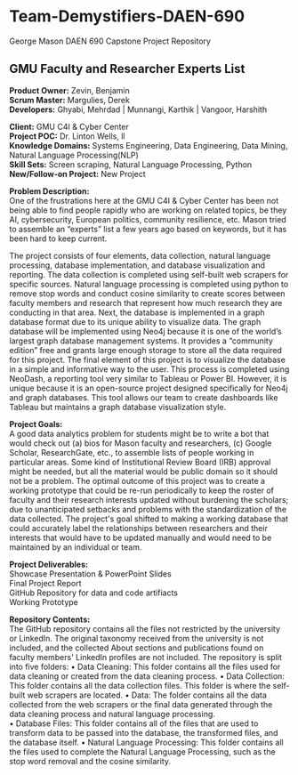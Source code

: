 # Team-Demystifiers-DAEN-690
George Mason DAEN 690 Capstone Project Repository

## GMU Faculty and Researcher Experts List

**Product Owner:** Zevin, Benjamin  
**Scrum Master:** Margulies, Derek  
**Developers:** Ghyabi, Mehrdad | Munnangi, Karthik | Vangoor, Harshith  

**Client:** GMU C4I & Cyber Center  
**Project POC:** Dr. Linton Wells, ll  
**Knowledge Domains:** Systems Engineering, Data Engineering, Data Mining, Natural Language Processing(NLP)  
**Skill Sets:** Screen scraping, Natural Language Processing, Python  
**New/Follow-on Project:** New Project  

**Problem Description:**  
One of the frustrations here at the GMU C4I & Cyber Center has been not being able to find people rapidly who are working on related topics, be they AI, cybersecurity, European politics, community resilience, etc.  Mason tried to assemble an “experts” list a few years ago based on keywords, but it has been hard to keep current.

The project consists of four elements, data collection, natural language processing, database implementation, and database visualization and reporting.  The data collection is completed using self-built web scrapers for specific sources.  Natural language processing is completed using python to remove stop words and conduct cosine similarity to create scores between faculty members and research that represent how much research they are conducting in that area.  Next, the database is implemented in a graph database format due to its unique ability to visualize data.  The graph database will be implemented using Neo4j because it is one of the world’s largest graph database management systems.  It provides a “community edition” free and grants large enough storage to store all the data required for this project.  The final element of this project is to visualize the database in a simple and informative way to the user.  This process is completed using NeoDash, a reporting tool very similar to Tableau or Power BI.  However, it is unique because it is an open-source project designed specifically for Neo4j and graph databases.  This tool allows our team to create dashboards like Tableau but maintains a graph database visualization style.


**Project Goals:**  
A good data analytics problem for students might be to write a bot that would check out (a) bios for Mason faculty and researchers, (c) Google Scholar, ResearchGate, etc., to assemble lists of people working in particular areas. Some kind of Institutional Review Board (IRB) approval might be needed, but all the material would be public domain so it should not be a problem.
The optimal outcome of this project was to create a working prototype that could be re-run periodically to keep the roster of faculty and their research interests updated without burdening the scholars; due to unanticipated setbacks and problems with the standardization of the data collected. The project's goal shifted to making a working database that could accurately label the relationships between researchers and their interests that would have to be updated manually and would need to be maintained by an individual or team.


**Project Deliverables:**  
Showcase Presentation & PowerPoint Slides  
Final Project Report  
GitHub Repository for data and code artifiacts  
Working Prototype  

**Repository Contents:**  
The GitHub repository contains all the files not restricted by the university or LinkedIn.  The original taxonomy received from the university is not included, and the collected About sections and publications found on faculty members' LinkedIn profiles are not included.  The repository is split into five folders:
•	Data Cleaning: This folder contains all the files used for data cleaning or created from the data cleaning process.
•	Data Collection: This folder contains all the data collection files. This folder is where the self-built web scrapers are located.
•	Data: The folder contains all the data collected from the web scrapers or the final data generated through the data cleaning process and natural language processing.  
•	Database Files: This folder contains all of the files that are used to transform data to be passed into the database, the transformed files, and the database itself.
•	Natural Language Processing: This folder contains all the files used to complete the Natural Language Processing, such as the stop word removal and the cosine similarity.

